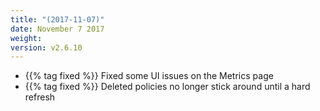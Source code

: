 ```yaml
---
title: "(2017-11-07)"
date: November 7 2017
weight:
version: v2.6.10
---
```

- {{% tag fixed %}} Fixed some UI issues on the Metrics page
- {{% tag fixed %}} Deleted policies no longer stick around until a hard refresh

